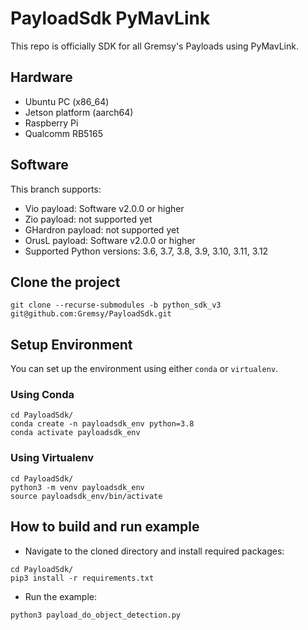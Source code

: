 # PayloadSdk PyMavLink
This repo is officially SDK for all Gremsy's Payloads using PyMavLink.

## Hardware
- Ubuntu PC (x86_64)
- Jetson platform (aarch64)
- Raspberry Pi
- Qualcomm RB5165

## Software
This branch supports:
- Vio payload: Software v2.0.0 or higher
- Zio payload: not supported yet
- GHardron payload: not supported yet
- OrusL payload: Software v2.0.0 or higher
- Supported Python versions: 3.6, 3.7, 3.8, 3.9, 3.10, 3.11, 3.12

## Clone the project 
```shell
git clone --recurse-submodules -b python_sdk_v3 git@github.com:Gremsy/PayloadSdk.git
```

## Setup Environment
You can set up the environment using either `conda` or `virtualenv`.

### Using Conda
```shell
cd PayloadSdk/
conda create -n payloadsdk_env python=3.8
conda activate payloadsdk_env
```

### Using Virtualenv
```shell
cd PayloadSdk/
python3 -m venv payloadsdk_env
source payloadsdk_env/bin/activate
```

## How to build and run example
- Navigate to the cloned directory and install required packages:

```shell
cd PayloadSdk/
pip3 install -r requirements.txt
```

- Run the example:
```shell
python3 payload_do_object_detection.py
```